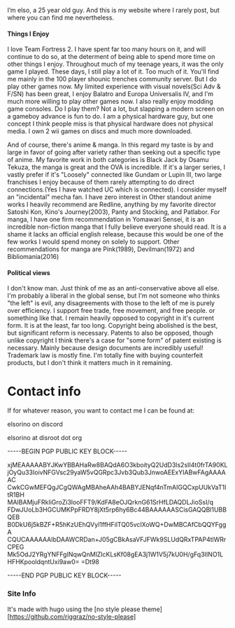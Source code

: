 I’m elso, a 25 year old guy. And this is my website where I rarely post, but where you can find me nevertheless.

#### Things I Enjoy
I love Team Fortress 2. I have spent far too many hours on it, and will continue to do so, at the determent of being able to spend more time on other things I enjoy. Throughout much of my teenage years, it was the only game I played. These days, I still play a lot of it. Too much of it. You'll find me mainly in the 100 player shounic trenches community server.
But I do play other games now. My limited experience with visual novels(Sci Adv & F/SN) has been great, I enjoy Balatro and Europa Universalis IV, and I'm much more willing to play other games now.
I also really enjoy modding game consoles. Do I play them? Not a lot, but slapping a modern screen on a gameboy advance is fun to do. I am a physical hardware guy, but one concept I think people miss is that physical hardware does not physical media. I own 2 wii games on discs and much more downloaded. 

And of course, there's anime & manga. In this regard my taste is by and large in favor of going after variety rather than seeking out a specific type of anime. My favorite work in both categories is Black Jack by Osamu Tekuza, the manga is great and the OVA is incredible. If it's a larger series, I vastly prefer if it's "Loosely" connected like Gundam or Lupin III, two large franchises I enjoy because of them rarely attempting to do direct connections.(Yes I have watched UC which is connected). 
I consider myself an "incidental" mecha fan. I have zero interest in 
Other standout anime works I heavily recommend are Redline, anything by my favorite director Satoshi Kon, Kino's Journey(2003), Panty and Stocking, and Patlabor.
For manga, I have one firm recommendation in Yomawari Sensei, it is an incredible non-fiction manga that I fully believe everyone should read. It is a shame it lacks an official english release, because this would be one of the few works I would spend money on solely to support.
Other recommendations for manga are Pink(1989), Devilman(1972) and Bibliomania(2016)

#### Political views
I don't know man. Just think of me as an anti-conservative above all else. I'm probably a liberal in the global sense, but I'm not someone who thinks "the left" is evil, any disagreements with those to the left of me is purely over efficiency. I support free trade, free movement, and free people. or something like that. 
I remain heavily opposed to copyright in it's current form. It is at the least, far too long. Copyright being abolished is the best, but significant reform is necessary. Patents to also be opposed, though unlike copyright I think there's a case for "some form" of patent existing is necessary. Mainly because design documents are incredibly useful! Trademark law is mostly fine. I'm totally fine with buying counterfeit products, but I don't think it matters much in it remaining. 
# Contact info

If for whatever reason, you want to contact me I can be found at:

elsorino on discord

elsorino at disroot dot org

-----BEGIN PGP PUBLIC KEY BLOCK-----

xjMEAAAAABYJKwYBBAHaRw8BAQdA6O3kboityQ2UdD3ls2sII4t0frTA90KL
jOyQu33IoivNFGVsc29yaW5vQGRpc3Jvb3Qub3JnwoAEExYIABwFAgAAAAAC
CwkCGwMEFQgJCgQWAgMBAheAAh4BABYJENqf4nTmAIGQCxpUUkVaT1ItR1BH
MAIBAMjuFRkIiGroZi3looFFT9/KdFA8eOJQrknG61SrHfLDAQDLJioSsI/q
FDwJUoLb3HGCUMKPpFRDY8jXt5rp6hy6Bc44BAAAAAASCisGAQQBl1UBBQEB
B0DkU6j5kBZF+R5hKzUEhQVyl1ffHFilTQ05vcIXoWQ+DwMBCAfCbQQYFggA
CQUCAAAAAAIbDAAWCRDan+J05gCBkAsaVFJFWk9SLUdQRxTPAP4tlWRrCPEG
Mk5OdJ2YRgYNFFgINqwQnMlZlcKLsKf08gEA3j1W1V5j7kU0H/gFq3IINO1L
HFHKpooldqntUxi9aw0=
=Dt98

-----END PGP PUBLIC KEY BLOCK-----
### 
### Site Info
It's made with hugo using the [no style please theme][https://github.com/riggraz/no-style-please]
